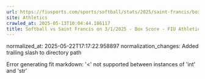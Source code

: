 ```yaml
---
url: https://fiusports.com/sports/softball/stats/2025/saint-francis/boxscore/12800/
site: Athletics
crawled_at: 2025-05-13T10:04:44.186117
title: Softball vs Saint Francis on 3/1/2025 - Box Score - FIU Athletics
---
```

normalized_at: 2025-05-22T17:17:22.958897
normalization_changes: Added trailing slash to directory path

Error generating fit markdown: '<' not supported between instances of 'int' and 'str'